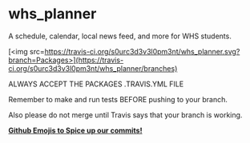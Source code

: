 # whs_planner
A schedule, calendar, local news feed, and more for WHS students.

[<img src=https://travis-ci.org/s0urc3d3v3l0pm3nt/whs_planner.svg?branch=Packages>](https://travis-ci.org/s0urc3d3v3l0pm3nt/whs_planner/branches)

ALWAYS ACCEPT THE PACKAGES .TRAVIS.YML FILE

Remember to make and run tests BEFORE pushing to your branch.

Also please do not merge until Travis says that your branch is working.

[**Github Emojis to Spice up our commits!**](http://www.webpagefx.com/tools/emoji-cheat-sheet/)
